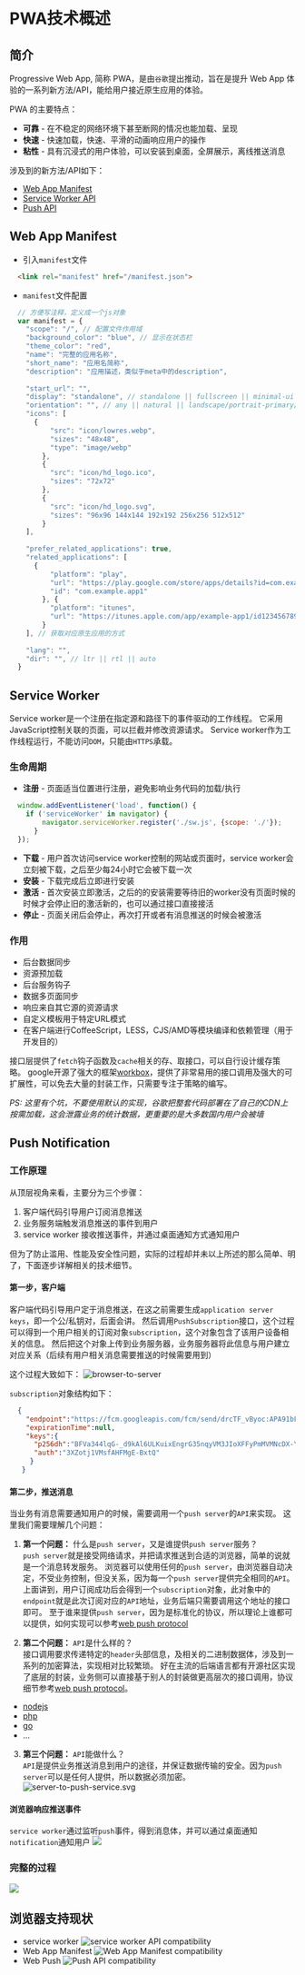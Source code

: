 # PWA技术概述

## 简介
Progressive Web App, 简称 PWA，是由`谷歌`提出推动，旨在是提升 Web App 体验的一系列新方法/API，能给用户接近原生应用的体验。

PWA 的主要特点：
- **可靠** - 在不稳定的网络环境下甚至断网的情况也能加载、呈现
- **快速** - 快速加载，快速、平滑的动画响应用户的操作
- **粘性** - 具有沉浸式的用户体验，可以安装到桌面，全屏展示，离线推送消息

涉及到的新方法/API如下：
- [Web App Manifest](https://developer.mozilla.org/en-US/docs/Web/Manifest)
- [Service Worker API](https://developer.mozilla.org/en-US/docs/Web/API/Service_Worker_API)
- [Push API](https://developer.mozilla.org/en-US/docs/Web/API/Push_API)

## Web App Manifest
- 引入`manifest`文件
```html
  <link rel="manifest" href="/manifest.json">
```

- `manifest`文件配置
```javascript
  // 方便写注释，定义成一个js对象
  var manifest = {
    "scope": "/", // 配置文件作用域
    "background_color": "blue", // 显示在状态栏
    "theme_color": "red",
    "name": "完整的应用名称",
    "short_name": "应用名简称",
    "description": "应用描述，类似于meta中的description",
    
    "start_url": "",
    "display": "standalone", // standalone || fullscreen || minimal-ui || browser
    "orientation": "", // any || natural || landscape/portrait-primary/secondary
    "icons": [
      {
          "src": "icon/lowres.webp",
          "sizes": "48x48",
          "type": "image/webp"
        },
        {
          "src": "icon/hd_logo.ico",
          "sizes": "72x72"
        },
        {
          "src": "icon/hd_logo.svg",
          "sizes": "96x96 144x144 192x192 256x256 512x512"
        }
    ],
    
    "prefer_related_applications": true,
    "related_applications": [
      {
          "platform": "play",
          "url": "https://play.google.com/store/apps/details?id=com.example.app1",
          "id": "com.example.app1"
        }, {
          "platform": "itunes",
          "url": "https://itunes.apple.com/app/example-app1/id123456789"
        }
    ], // 获取对应原生应用的方式
    
    "lang": "",
    "dir": "", // ltr || rtl || auto
  }
```

## Service Worker
Service worker是一个注册在指定源和路径下的事件驱动的工作线程。
它采用JavaScript控制关联的页面，可以拦截并修改资源请求。
Service worker作为工作线程运行，不能访问`DOM`，只能由`HTTPS`承载。

### 生命周期
- **注册** - 页面适当位置进行注册，避免影响业务代码的加载/执行
```javascript
  window.addEventListener('load', function() {
    if ('serviceWorker' in navigator) {
        navigator.serviceWorker.register('./sw.js', {scope: './'});
      }
  });
```
- **下载** - 用户首次访问service worker控制的网站或页面时，service worker会立刻被下载，之后至少每24小时它会被下载一次
- **安装** - 下载完成后立即进行安装
- **激活** - 首次安装立即激活，之后的的安装需要等待旧的worker没有页面时候的时候才会停止旧的激活新的，也可以通过接口直接接活
- **停止** - 页面关闭后会停止，再次打开或者有消息推送的时候会被激活

### 作用
- 后台数据同步
- 资源预加载
- 后台服务钩子
- 数据多页面同步
- 响应来自其它源的资源请求
- 自定义模板用于特定URL模式
- 在客户端进行CoffeeScript，LESS，CJS/AMD等模块编译和依赖管理（用于开发目的）

接口层提供了`fetch`钩子函数及`cache`相关的存、取接口，可以自行设计缓存策略。
google开源了强大的框架[workbox](https://github.com/GoogleChrome/workbox)，提供了非常易用的接口调用及强大的可扩展性，可以免去大量的封装工作，只需要专注于策略的编写。

*PS: 这里有个坑，不要使用默认的实现，谷歌把整套代码部署在了自己的CDN上按需加载，这会泄露业务的统计数据，更重要的是大多数国内用户会被墙*

## Push Notification
### 工作原理
从顶层视角来看，主要分为三个步骤：
1. 客户端代码引导用户订阅消息推送
2. 业务服务端触发消息推送的事件到用户
3. service worker 接收推送事件，并通过桌面通知方式通知用户

但为了防止滥用、性能及安全性问题，实际的过程却并未以上所述的那么简单、明了，下面逐步详解相关的技术细节。

#### 第一步，客户端
客户端代码引导用户定于消息推送，在这之前需要生成`application server keys`，即一个公/私钥对，后面会讲。
然后调用`PushSubscription`接口，这个过程可以得到一个用户相关的订阅对象`subscription`，这个对象包含了该用户设备相关的信息。
然后把这个对象上传到业务服务器，业务服务器将此信息与用户建立对应关系（后续有用户相关消息需要推送的时候需要用到）

这个过程大致如下：
![browser-to-server](./img/browser-to-server.svg)

`subscription`对象结构如下：
```json
  {
    "endpoint":"https://fcm.googleapis.com/fcm/send/drcTF_vByoc:APA91bFd7EJfEsD_ebeWVInT_za6mL9QupzNsubnmjjF1-aw4ZSQJfq-1R42h0pjhL4OHe9v39khKHGEFZJdiWVPqSn6YFqQ2DEOBaUnOlLxKNCUz7SBa2ctJ85tKp0S7l3kQuFC2L5J",
    "expirationTime":null,
    "keys":{
      "p256dh":"BFVa344lqG-_d9kAl6ULKuixEngrG35nqyVM3JIoXFFyPmMVMNcDX-Yj21zvDYA4FIVJJ7xYfC6YY39nouQMNbs",
      "auth":"3XZotj1VMsfAHFMgE-BxtQ"
     }
   }
```

#### 第二步，推送消息
当业务有消息需要通知用户的时候，需要调用一个`push server`的`API`来实现。
这里我们需要理解几个问题：
1. **第一个问题：** 什么是`push server`，又是谁提供`push server`服务？    
`push server`就是接受网络请求，并把请求推送到合适的浏览器，简单的说就是一个消息转发服务。
浏览器可以使用任何的`push server`，由浏览器自动决定，不受业务控制，但没关系，因为每一个`push server`提供完全相同的`API`。
上面讲到，用户订阅成功后会得到一个`subscription`对象，此对象中的`endpoint`就是此次订阅对应的`API`地址，业务后端只需要调用这个地址的接口即可。
至于谁来提供`push server`，因为是标准化的协议，所以理论上谁都可以提供，如何实现可以参考[web push protocol](https://tools.ietf.org/html/draft-ietf-webpush-protocol-12)

2. **第二个问题：** `API`是什么样的？    
接口调用要求传递特定的`header`头部信息，及相关的二进制数据体，涉及到一系列的加密算法，实现相对比较繁琐。
好在主流的后端语言都有开源社区实现了底层的封装，业务侧可以直接基于别人的封装做更高层次的接口调用，协议细节参考[web push protocol](https://tools.ietf.org/html/draft-ietf-webpush-protocol-12)。
- [nodejs](https://github.com/web-push-libs/web-push)
- [php](https://github.com/web-push-libs/web-push-php)
- [go](https://github.com/SherClockHolmes/webpush-go)
- ...

3. **第三个问题：** `API`能做什么？    
`API`是提供业务推送消息到用户的途径，并保证数据传输的安全。因为`push server`可以是任何人提供，所以数据必须加密。
![server-to-push-service.svg](./img/server-to-push-service.svg)

#### 浏览器响应推送事件
`service worker`通过监听`push`事件，得到消息体，并可以通过桌面通知`notification`通知用户
![](./img/push-service-to-sw-event.svg)

### 完整的过程
![](./img/push_api.png)

## 浏览器支持现状
- service worker
![service worker API compatibility](./img/service-worker-compatibility.png)
- Web App Manifest
![Web App Manifest compatibility](./img/web-app-manifest-compatibility.png)
- Web Push
![Push API compatibility](./img/web-push-compatibility.png)
